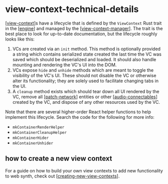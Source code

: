 # view-context-technical-details

[[view-context]]s have a lifecycle that is defined by the `ViewContext` Rust trait in the [[engine]] and managed by the [[view-context-manager]].  The trait is the best place to look for up-to-date documentation, but the lifecycle roughly looks like this:

1. VCs are created via an `init` method.  This method is optionally provided a string which contains serialized state created the last time the VC was saved which should be deserialized and loaded.  It should also handle mounting and rendering the VC's UI into the DOM.
2. VCs expose `hide` and `unhide` methods which are meant to toggle the visibility of the VC's UI.  These should not disable the VC or otherwise alter its functionality; they are solely used to facilitate changing tabs in the UI.
3. A `cleanup` method exists which should tear down all UI rendered by the VC, remove all [[patch-network]] entities or other [[audio-connectables]] created by the VC, and dispose of any other resources used by the VC.

Note that there are several higher-order React helper functions to help implement this lifecycle.  Search the code for the following for more info:

- `mkContainerRenderHelper`
- `mkContainerCleanupHelper`
- `mkContainerHider`
- `mkContainerUnhider`

## how to create a new view context

For a guide on how to build your own view contexts to add new functionality to web synth, check out [[creating-new-view-contexts]].

[//begin]: # "Autogenerated link references for markdown compatibility"
[view-context]: view-context "view-context"
[engine]: engine "engine"
[view-context-manager]: view-context-manager "view-context-manager"
[patch-network]: patch-network "patch-network"
[audio-connectables]: audio-connectables "audio-connectables"
[creating-new-view-contexts]: creating-new-view-contexts "creating-new-view-contexts"
[//end]: # "Autogenerated link references"
